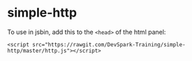 # simple-http
To use in jsbin, add this to the `<head>` of the html panel:

```
<script src="https://rawgit.com/DevSpark-Training/simple-http/master/http.js"></script>
```
